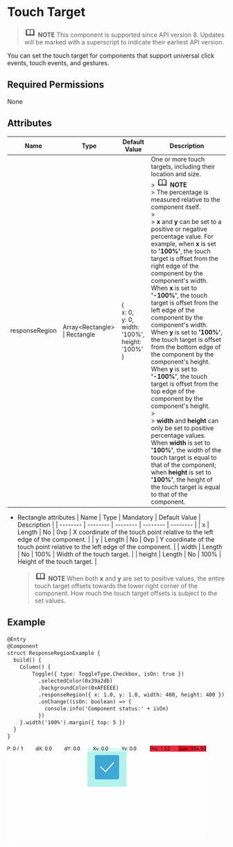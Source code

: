 # Touch Target


> ![icon-note.gif](public_sys-resources/icon-note.gif) **NOTE**
> This component is supported since API version 8. Updates will be marked with a superscript to indicate their earliest API version.


You can set the touch target for components that support universal click events, touch events, and gestures.


## Required Permissions

None


## Attributes


  | Name | Type | Default Value | Description | 
| -------- | -------- | -------- | -------- |
| responseRegion | Array&lt;Rectangle&gt; \| Rectangle | {<br/>x: 0,<br/>y: 0,<br/>width: '100%',<br/>height: '100%'<br/>} | One or more touch targets, including their location and size.<br/>> ![icon-note.gif](public_sys-resources/icon-note.gif) **NOTE**<br/>> The percentage is measured relative to the component itself.<br/>> <br/>> **x** and **y** can be set to a positive or negative percentage value. For example, when **x** is set to **'100%'**, the touch target is offset from the right edge of the component by the component's width. When **x** is set to **'-100%'**, the touch target is offset from the left edge of the component by the component's width. When **y** is set to **'100%'**, the touch target is offset from the bottom edge of the component by the component's height. When **y** is set to **'-100%'**, the touch target is offset from the top edge of the component by the component's height.<br/>> <br/>> **width** and **height** can only be set to positive percentage values. When **width** is set to **'100%'**, the width of the touch target is equal to that of the component; when **height** is set to **'100%'**, the height of the touch target is equal to that of the component. | 


- Rectangle attributes
    | Name | Type | Mandatory | Default Value | Description | 
  | -------- | -------- | -------- | -------- | -------- |
  | x | Length | No | 0vp | X coordinate of the touch point relative to the left edge of the component. | 
  | y | Length | No | 0vp | Y coordinate of the touch point relative to the left edge of the component. | 
  | width | Length | No | 100% | Width of the touch target. | 
  | height | Length | No | 100% | Height of the touch target. | 

  > ![icon-note.gif](public_sys-resources/icon-note.gif) **NOTE**
  > When both **x** and **y** are set to positive values, the entire touch target offsets towards the lower right corner of the component. How much the touch target offsets is subject to the set values.


## Example

  
```
@Entry
@Component
struct ResponseRegionExample {
  build() {
    Column() {
        Toggle({ type: ToggleType.Checkbox, isOn: true })
          .selectedColor(0x39a2db)
          .backgroundColor(0xAFEEEE)
          .responseRegion({ x: 1.0, y: 1.0, width: 400, height: 400 })
          .onChange((isOn: boolean) => {
            console.info('Component status:' + isOn)
          })
    }.width('100%').margin({ top: 5 })
  }
}
```

![en-us_image_0000001212218468](figures/en-us_image_0000001212218468.gif)
